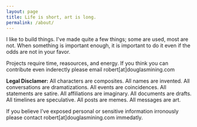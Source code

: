```yaml
---
layout: page
title: Life is short, art is long.
permalink: /about/
---
```


I like to build things. I've made quite a few things; some are used, most are not. When something is important enough, it is important to do it even if the odds are not in your favor.

Projects require time, reasources, and energy. If you think you can contribute even inderectly please email robert[at]douglasmining.com

__Legal Disclamer:__ All characters are composites. All names are invented. All conversations are dramatizations. All events are coincidences. All statements are satire. All affiliations are imaginary. All documents are drafts. All timelines are speculative. All posts are memes. All messages are art.

If you believe I’ve exposed personal or sensitive information irronously please contact robert[at]douglasmining.com immedatly.